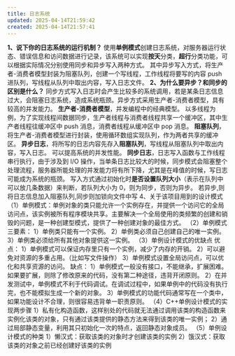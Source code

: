 ```yaml
---
title: 日志系统
updated: 2025-04-14T21:59:42
created: 2025-04-14T21:57:41
---
```


**1、说下你的日志系统的运行机制？**
使用**单例模式**创建日志系统，对服务器运行状态、错误信息和访问数据进行记录，该系统可以实现**按天**分类，**超行**分类功能，可以根据实际情况分别使用同步和异步写入两种方式。
其中异步写入方式，将生产者-消费者模型封装为阻塞队列，创建一个写线程，工作线程将要写的内容 push 进队列，写线程从队列中取出内容，写入日志文件。
**2、为什么要异步？和同步的区别是什么？**
同步方式写入日志时会产生比较多的系统调用，若是某条日志信息过大，会阻塞日志系统，造成系统瓶颈。异步方式采用生产者-消费者模型，具有较高的并发能力。
**生产者-消费者模型**，并发编程中的经典模型。
以多线程为例，为了实现线程间数据同步，生产者线程与消费者线程共享一个缓冲区，其中生产者线程往缓冲区中 push 消息，消费者线程从缓冲区中 pop 消息。
**阻塞队列**，将生产者-消费者模型进行封装，使用循环数组实现队列，作为两者共享的缓冲区。
**异步日志**，将所写的日志内容先存入**阻塞队列**，写线程从阻塞队列中取出内容，写入日志。
可以提高系统的并发性能。
**同步日志**，日志写入函数与工作线程串行执行，由于涉及到 I/O 操作，当单条日志比较大的时候，同步模式会阻塞整个处理流程，服务器所能处理的并发能力将有所下降，尤其是在峰值的时候，写日志可能成为系统的瓶颈。
写入方式通过初始化时**是否设置队列大小**（表示在队列中可以放几条数据）来判断，若队列大小为 0，则为同步，否则为异步。
若异步,则将日志信息加入阻塞队列,同步则加锁向文件中写
4、关于该项目用到的设计模式
（1）单例模式：单例对象的类只能允许一个实例存在，并提供一个访问它的全局访问点，该实例被所有程序模块共享。主要解决一个全局使用的类频繁的创建和销毁的问题，是一种创建型模式，提供了一种创建对象的最佳方式。
（2）单例模式三要素：
1）单例类只能有一个实例。
2）单例类必须自己创建自己的唯一实例。
3）单例类必须给所有其他对象提供这一实例。
（3）单例设计模式的优缺点
优点：
1）单例模式可以保证内存里只有一个实例，减少了内存的开销。
2）可以避免对资源的多重占用。（比如写文件操作）
3）单例模式设置全局访问点，可以优化和共享资源的访问。
缺点：
1）单例模式一般没有接口，不能继承，扩展困难。如果要扩展，则除了修改原来的代码，没有第二种途径，违背开闭原则。
2）在并发测试中，单例模式不利于代码调试。在调试过程中，如果单例中的代码没有执行完，也不能模拟生成一个新的对象。
3）单例模式的功能代码通常写在一个类中，如果功能设计不合理，则很容易违背单一职责原则。
（4）C++单例设计模式的实现两步骤
1）私有化构造函数，这样别处的代码就无法通过调用该类的构造函数来实例化该类的对象，只有通过该类提供的静态方法来得到该类的唯一实例；
2）通过局部静态变量，利用其只初始化一次的特点，返回静态对象成员。
（5）单例设计模式的种类
1）懒汉式：获取该类的对象时才创建该类的实例
2）饿汉式：获取该类的对象之前已经创建好该类的实例
